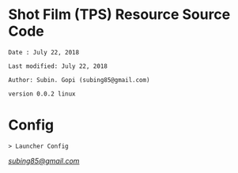 # Shot Film (TPS) Resource Source Code

 	Date : July 22, 2018
 
 	Last modified: July 22, 2018
 
 	Author: Subin. Gopi (subing85@gmail.com)
 	
 	version 0.0.2 linux
	

	
# Config
	> Launcher Config

*subing85@gmail.com*
